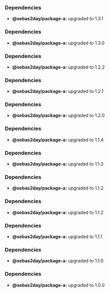 ### Dependencies

* **@sebas2day/package-a:** upgraded to 1.3.1

### Dependencies

* **@sebas2day/package-a:** upgraded to 1.3.0

### Dependencies

* **@sebas2day/package-a:** upgraded to 1.2.2

### Dependencies

* **@sebas2day/package-a:** upgraded to 1.2.1

### Dependencies

* **@sebas2day/package-a:** upgraded to 1.2.0

### Dependencies

* **@sebas2day/package-a:** upgraded to 1.1.4

### Dependencies

* **@sebas2day/package-a:** upgraded to 1.1.3

### Dependencies

* **@sebas2day/package-a:** upgraded to 1.1.2

### Dependencies

* **@sebas2day/package-a:** upgraded to 1.1.2

### Dependencies

* **@sebas2day/package-a:** upgraded to 1.1.1

### Dependencies

* **@sebas2day/package-a:** upgraded to 1.1.0

### Dependencies

* **@sebas2day/package-a:** upgraded to 1.0.0
